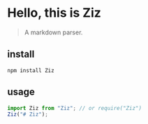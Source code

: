 # Hello, this is Ziz
> A markdown parser.

## install

```
npm install Ziz
```

## usage
``` javascript
import Ziz from "Ziz"; // or require("Ziz")
Ziz("# Ziz");
```
